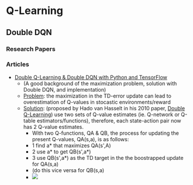 # Q-Learning

## Double DQN
### Research Papers
### Articles
- [Double Q-Learning & Double DQN with Python and TensorFlow](https://rubikscode.net/2021/07/20/introduction-to-double-q-learning/ )
  - (A good background of the maximization problem, solution with Double DQN, and implementation)
  - <ins>Problem</ins>: the maximization in the TD-error update can lead to overestimation of Q-values in stocastic environments/reward
  - <ins>Solution</ins>: (proposed by Hado van Hasselt in his 2010 paper, [Double Q-Learning](https://proceedings.neurips.cc/paper/2010/file/091d584fced301b442654dd8c23b3fc9-Paper.pdf)) use two sets of Q-value estimates (ie. Q-network or Q-table estimators/functions), therefore, each state-action pair now has 2 Q-value estimates.
    - With two Q-functions, QA & QB, the process for updating the present Q-values, QA(s,a), is as follows:
    - 1 find a* that maximizes QA(s',A)
    - 2 use a* to get QB(s',a*)
    - 3 use QB(s',a*) as the TD target in the the boostrapped update for QA(s,a)
    - (do this vice versa for QB(s,a)
    - ![](https://i2.wp.com/rubikscode.net/wp-content/uploads/2020/01/image.png?resize=492%2C52&ssl=1)

